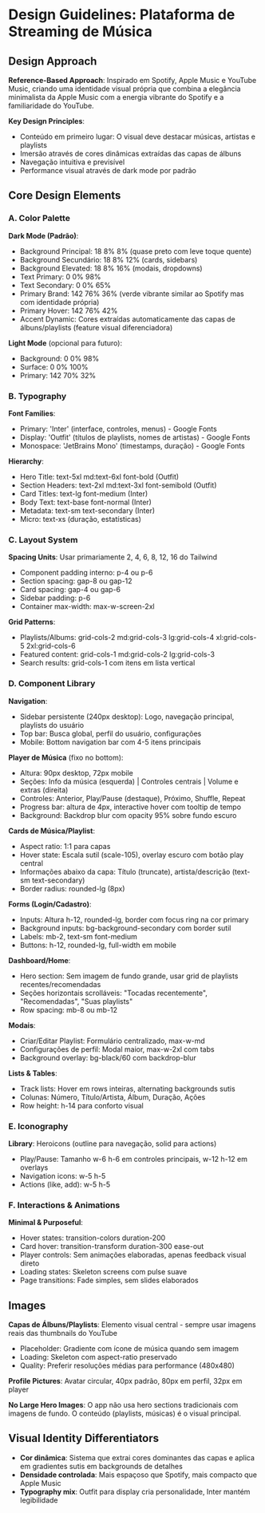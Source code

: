 # Design Guidelines: Plataforma de Streaming de Música

## Design Approach
**Reference-Based Approach**: Inspirado em Spotify, Apple Music e YouTube Music, criando uma identidade visual própria que combina a elegância minimalista da Apple Music com a energia vibrante do Spotify e a familiaridade do YouTube.

**Key Design Principles**:
- Conteúdo em primeiro lugar: O visual deve destacar músicas, artistas e playlists
- Imersão através de cores dinâmicas extraídas das capas de álbuns
- Navegação intuitiva e previsível
- Performance visual através de dark mode por padrão

## Core Design Elements

### A. Color Palette

**Dark Mode (Padrão)**:
- Background Principal: 18 8% 8% (quase preto com leve toque quente)
- Background Secundário: 18 8% 12% (cards, sidebars)
- Background Elevated: 18 8% 16% (modais, dropdowns)
- Text Primary: 0 0% 98%
- Text Secondary: 0 0% 65%
- Primary Brand: 142 76% 36% (verde vibrante similar ao Spotify mas com identidade própria)
- Primary Hover: 142 76% 42%
- Accent Dynamic: Cores extraídas automaticamente das capas de álbuns/playlists (feature visual diferenciadora)

**Light Mode** (opcional para futuro):
- Background: 0 0% 98%
- Surface: 0 0% 100%
- Primary: 142 70% 32%

### B. Typography

**Font Families**:
- Primary: 'Inter' (interface, controles, menus) - Google Fonts
- Display: 'Outfit' (títulos de playlists, nomes de artistas) - Google Fonts
- Monospace: 'JetBrains Mono' (timestamps, duração) - Google Fonts

**Hierarchy**:
- Hero Title: text-5xl md:text-6xl font-bold (Outfit)
- Section Headers: text-2xl md:text-3xl font-semibold (Outfit)
- Card Titles: text-lg font-medium (Inter)
- Body Text: text-base font-normal (Inter)
- Metadata: text-sm text-secondary (Inter)
- Micro: text-xs (duração, estatísticas)

### C. Layout System

**Spacing Units**: Usar primariamente 2, 4, 6, 8, 12, 16 do Tailwind
- Component padding interno: p-4 ou p-6
- Section spacing: gap-8 ou gap-12
- Card spacing: gap-4 ou gap-6
- Sidebar padding: p-6
- Container max-width: max-w-screen-2xl

**Grid Patterns**:
- Playlists/Albums: grid-cols-2 md:grid-cols-3 lg:grid-cols-4 xl:grid-cols-5 2xl:grid-cols-6
- Featured content: grid-cols-1 md:grid-cols-2 lg:grid-cols-3
- Search results: grid-cols-1 com itens em lista vertical

### D. Component Library

**Navigation**:
- Sidebar persistente (240px desktop): Logo, navegação principal, playlists do usuário
- Top bar: Busca global, perfil do usuário, configurações
- Mobile: Bottom navigation bar com 4-5 itens principais

**Player de Música** (fixo no bottom):
- Altura: 90px desktop, 72px mobile
- Seções: Info da música (esquerda) | Controles centrais | Volume e extras (direita)
- Controles: Anterior, Play/Pause (destaque), Próximo, Shuffle, Repeat
- Progress bar: altura de 4px, interactive hover com tooltip de tempo
- Background: Backdrop blur com opacity 95% sobre fundo escuro

**Cards de Música/Playlist**:
- Aspect ratio: 1:1 para capas
- Hover state: Escala sutil (scale-105), overlay escuro com botão play central
- Informações abaixo da capa: Título (truncate), artista/descrição (text-sm text-secondary)
- Border radius: rounded-lg (8px)

**Forms (Login/Cadastro)**:
- Inputs: Altura h-12, rounded-lg, border com focus ring na cor primary
- Background inputs: bg-background-secondary com border sutil
- Labels: mb-2, text-sm font-medium
- Buttons: h-12, rounded-lg, full-width em mobile

**Dashboard/Home**:
- Hero section: Sem imagem de fundo grande, usar grid de playlists recentes/recomendadas
- Seções horizontais scrolláveis: "Tocadas recentemente", "Recomendadas", "Suas playlists"
- Row spacing: mb-8 ou mb-12

**Modais**:
- Criar/Editar Playlist: Formulário centralizado, max-w-md
- Configurações de perfil: Modal maior, max-w-2xl com tabs
- Background overlay: bg-black/60 com backdrop-blur

**Lists & Tables**:
- Track lists: Hover em rows inteiras, alternating backgrounds sutis
- Colunas: Número, Título/Artista, Álbum, Duração, Ações
- Row height: h-14 para conforto visual

### E. Iconography
**Library**: Heroicons (outline para navegação, solid para actions)
- Play/Pause: Tamanho w-6 h-6 em controles principais, w-12 h-12 em overlays
- Navigation icons: w-5 h-5
- Actions (like, add): w-5 h-5

### F. Interactions & Animations
**Minimal & Purposeful**:
- Hover states: transition-colors duration-200
- Card hover: transition-transform duration-300 ease-out
- Player controls: Sem animações elaboradas, apenas feedback visual direto
- Loading states: Skeleton screens com pulse suave
- Page transitions: Fade simples, sem slides elaborados

## Images
**Capas de Álbuns/Playlists**: Elemento visual central - sempre usar imagens reais das thumbnails do YouTube
- Placeholder: Gradiente com ícone de música quando sem imagem
- Loading: Skeleton com aspect-ratio preservado
- Quality: Preferir resoluções médias para performance (480x480)

**Profile Pictures**: Avatar circular, 40px padrão, 80px em perfil, 32px em player

**No Large Hero Images**: O app não usa hero sections tradicionais com imagens de fundo. O conteúdo (playlists, músicas) é o visual principal.

## Visual Identity Differentiators
- **Cor dinâmica**: Sistema que extrai cores dominantes das capas e aplica em gradientes sutis em backgrounds de detalhes
- **Densidade controlada**: Mais espaçoso que Spotify, mais compacto que Apple Music
- **Typography mix**: Outfit para display cria personalidade, Inter mantém legibilidade
